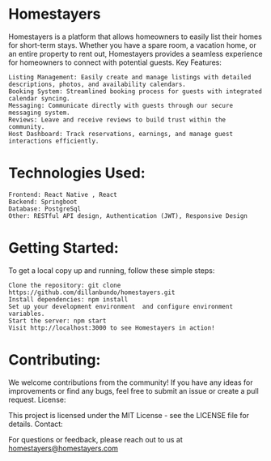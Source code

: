 # Homestayers

Homestayers is a platform that allows homeowners to easily list their homes for short-term stays. Whether you have a spare room, a vacation home, or an entire property to rent out, Homestayers provides a seamless experience for homeowners to connect with potential guests.
Key Features:

    Listing Management: Easily create and manage listings with detailed descriptions, photos, and availability calendars.
    Booking System: Streamlined booking process for guests with integrated calendar syncing.
    Messaging: Communicate directly with guests through our secure messaging system.
    Reviews: Leave and receive reviews to build trust within the community.
    Host Dashboard: Track reservations, earnings, and manage guest interactions efficiently.

# Technologies Used:

    Frontend: React Native , React
    Backend: Springboot
    Database: PostgreSql
    Other: RESTful API design, Authentication (JWT), Responsive Design

# Getting Started:

To get a local copy up and running, follow these simple steps:

    Clone the repository: git clone https://github.com/dillanbundo/homestayers.git
    Install dependencies: npm install
    Set up your development environment  and configure environment variables.
    Start the server: npm start
    Visit http://localhost:3000 to see Homestayers in action!

# Contributing:

We welcome contributions from the community! If you have any ideas for improvements or find any bugs, feel free to submit an issue or create a pull request.
License:

This project is licensed under the MIT License - see the LICENSE file for details.
Contact:

For questions or feedback, please reach out to us at homestayers@homestayers.com
